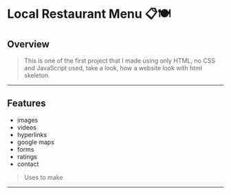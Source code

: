 <h1>Local Restaurant Menu 📋🍽️</h1>


## Overview
> This is one of the first project that I made using only HTML, no CSS and JavaScript used, take a look, how a website look with html skeleton.

---

## Features
- images
- videos
- hyperlinks
- google maps
- forms
- ratings
- contact
> Uses to make

---
